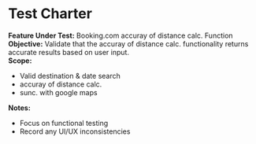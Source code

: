 # Test Charter

**Feature Under Test:** Booking.com accuray of distance calc. Function  
**Objective:** Validate that the accuray of distance calc. functionality returns accurate results based on user input.  
**Scope:**  
- Valid destination & date search  
- accuray of distance calc.  
- sunc. with google maps  

**Notes:**  
- Focus on functional testing  
- Record any UI/UX inconsistencies
